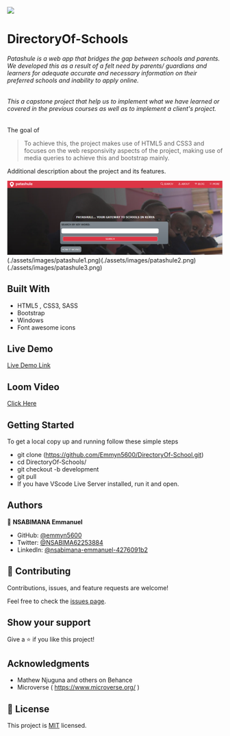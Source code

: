 ![](https://img.shields.io/badge/Microverse-blueviolet)

# DirectoryOf-Schools

###### Patashule is a web app that bridges the gap between schools and parents. We developed this as a result of a felt need by parents/ guardians and learners for adequate accurate and necessary information on their preferred schools and inability to apply online.

###### This a capstone project that help us to implement what we have learned or covered in the previous courses as well as to implement a client's project. 

 The goal of
> To achieve this, the project makes use of HTML5 and CSS3 and focuses on the web responsivity aspects of the project, making use of media queries to achieve this and bootstrap mainly.

Additional description about the project and its features.

![Screenshot](./assets/images/patashule.png)(./assets/images/patashule1.png)(./assets/images/patashule2.png)(./assets/images/patashule3.png)

## Built With

- HTML5 , CSS3, SASS
- Bootstrap
- Windows
- Font awesome icons

## Live Demo

[Live Demo Link](https://emmyn5600.github.io/DirectoryOf-School/)

## Loom Video

[Click Here](https://www.loom.com/share/ce01af4d87224102acfc76f265c54f6f)

## Getting Started

To get a local copy up and running follow these simple steps

 - git clone (https://github.com/Emmyn5600/DirectoryOf-School.git)
 - cd DirectoryOf-Schools/
 - git checkout -b development
 - git pull
 - If you have VScode Live Server installed, run it and open.

## Authors

👤 **NSABIMANA Emmanuel**

- GitHub: [@emmyn5600](https://github.com/Emmyn5600)
- Twitter: [@NSABIMA62253884](https://twitter.com/NSABIMA62253884)
- LinkedIn: [@nsabimana-emmanuel-4276091b2](https://www.linkedin.com/in/nsabimana-emmanuel-4276091b2/)

## 🤝 Contributing

Contributions, issues, and feature requests are welcome!

Feel free to check the [issues page](https://github.com/Emmyn5600/DirectoryOf-School/issues).

## Show your support

Give a ⭐️ if you like this project!

## Acknowledgments

- Mathew Njuguna and others on Behance
- Microverse ( https://www.microverse.org/ )

## 📝 License

This project is [MIT](https://www.mit.edu/) licensed.
